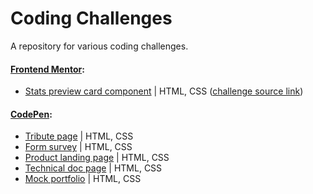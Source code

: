 # Coding Challenges
A repository for various coding challenges.

#### [Frontend Mentor](www.frontendmentor.io):
* [Stats preview card component](https://github.com/DinoJetPilot/challenges/tree/main/stats-preview-card-component) | HTML, CSS ([challenge source link](https://www.frontendmentor.io/challenges/stats-preview-card-component-8JqbgoU62))

#### [CodePen](codepen.io):
* [Tribute page](https://codepen.io/jmillet/pen/GREbZMr) | HTML, CSS
* [Form survey](https://codepen.io/jmillet/pen/eYEOdoW) | HTML, CSS
* [Product landing page](https://codepen.io/jmillet/pen/JjyPQXQ) | HTML, CSS
* [Technical doc page](https://codepen.io/jmillet/pen/rNzNoWN) | HTML, CSS
* [Mock portfolio](https://codepen.io/jmillet/pen/JjydQVz) | HTML, CSS

